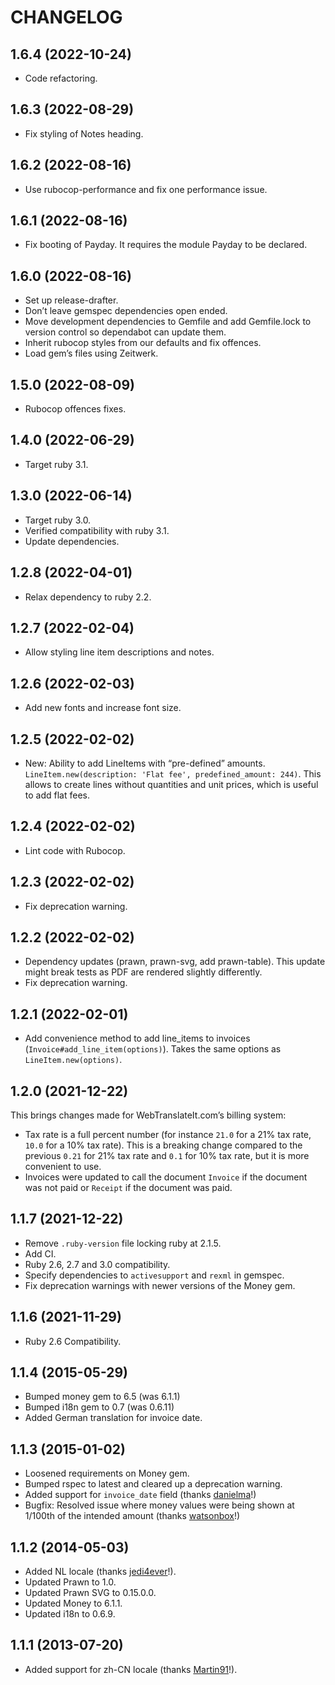 # CHANGELOG

## 1.6.4 (2022-10-24)

* Code refactoring.

## 1.6.3 (2022-08-29)

* Fix styling of Notes heading.

## 1.6.2 (2022-08-16)

* Use rubocop-performance and fix one performance issue.

## 1.6.1 (2022-08-16)

* Fix booting of Payday. It requires the module Payday to be declared.

## 1.6.0 (2022-08-16)

* Set up release-drafter.
* Don’t leave gemspec dependencies open ended.
* Move development dependencies to Gemfile and add Gemfile.lock to version control so dependabot can update them.
* Inherit rubocop styles from our defaults and fix offences.
* Load gem’s files using Zeitwerk.

## 1.5.0 (2022-08-09)

* Rubocop offences fixes.

## 1.4.0 (2022-06-29)

* Target ruby 3.1.

## 1.3.0 (2022-06-14)

* Target ruby 3.0.
* Verified compatibility with ruby 3.1.
* Update dependencies.

## 1.2.8 (2022-04-01)

* Relax dependency to ruby 2.2.

## 1.2.7 (2022-02-04)

* Allow styling line item descriptions and notes.

## 1.2.6 (2022-02-03)

* Add new fonts and increase font size.

## 1.2.5 (2022-02-02)

* New: Ability to add LineItems with “pre-defined” amounts.
  `LineItem.new(description: 'Flat fee', predefined_amount: 244)`.
  This allows to create lines without quantities and unit prices, which is useful to add flat fees.

## 1.2.4 (2022-02-02)

* Lint code with Rubocop.

## 1.2.3 (2022-02-02)

* Fix deprecation warning.

## 1.2.2 (2022-02-02)

* Dependency updates (prawn, prawn-svg, add prawn-table). This update might break tests as PDF are rendered slightly differently.
* Fix deprecation warning.

## 1.2.1 (2022-02-01)

* Add convenience method to add line_items to invoices (`Invoice#add_line_item(options)`). Takes the same options as `LineItem.new(options)`.

## 1.2.0 (2021-12-22)

This brings changes made for WebTranslateIt.com’s billing system:

* Tax rate is a full percent number (for instance `21.0` for a 21% tax rate, `10.0` for a 10% tax rate). This is a breaking change compared to the previous `0.21` for 21% tax rate and `0.1` for 10% tax rate, but it is more convenient to use.
* Invoices were updated to call the document `Invoice` if the document was not paid or `Receipt` if the document was paid.

## 1.1.7 (2021-12-22)

* Remove `.ruby-version` file locking ruby at 2.1.5.
* Add CI.
* Ruby 2.6, 2.7 and 3.0 compatibility.
* Specify dependencies to `activesupport` and `rexml` in gemspec.
* Fix deprecation warnings with newer versions of the Money gem.

## 1.1.6 (2021-11-29)

* Ruby 2.6 Compatibility.

## 1.1.4 (2015-05-29)

* Bumped money gem to 6.5 (was 6.1.1)
* Bumped i18n gem to 0.7 (was 0.6.11)
* Added German translation for invoice date.

## 1.1.3 (2015-01-02)

* Loosened requirements on Money gem.
* Bumped rspec to latest and cleared up a deprecation warning.
* Added support for `invoice_date` field (thanks [danielma](https://github.com/danielma)!)
* Bugfix: Resolved issue where money values were being shown at 1/100th of the intended amount (thanks [watsonbox](https://github.com/watsonbox)!)

## 1.1.2 (2014-05-03)

* Added NL locale (thanks [jedi4ever](https://github.com/jedi4ever)!).
* Updated Prawn to 1.0.
* Updated Prawn SVG to 0.15.0.0.
* Updated Money to 6.1.1.
* Updated i18n to 0.6.9.

## 1.1.1 (2013-07-20)

* Added support for zh-CN locale (thanks [Martin91](https://github.com/Martin91)!).
